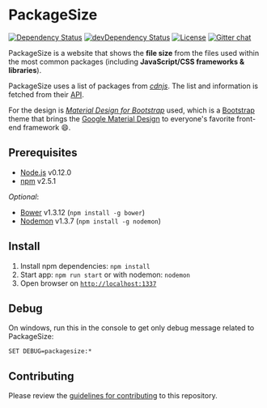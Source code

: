 ﻿PackageSize
===========

[![Dependency Status](https://david-dm.org/jerone/PackageSize.svg?theme=shields.io)](https://david-dm.org/jerone/PackageSize)
[![devDependency Status](https://david-dm.org/jerone/PackageSize/dev-status.svg?theme=shields.io)](https://david-dm.org/jerone/PackageSize#info=devDependencies)
[![License](http://img.shields.io/badge/license-MIT-brightgreen.svg?style=flat)](https://github.com/jerone/PackageSize/blob/master/LICENSE.md)
[![Gitter chat](https://badges.gitter.im/jerone/PackageSize.svg)](https://gitter.im/jerone/PackageSize)

PackageSize is a website that shows the **file size** from the files used within
the most common packages (including **JavaScript/CSS frameworks & libraries**).

PackageSize uses a list of packages from [*cdnjs*](https://cdnjs.com/).
The list and information is fetched from their [API](https://github.com/cdnjs/cdnjs/wiki/Extensions%2C-Plugins%2C-Resources).

For the design is [*Material Design for Bootstrap*](http://fezvrasta.github.io/bootstrap-material-design/bootstrap-elements.html) used, which is a [Bootstrap](http://getbootstrap.com) theme that brings the [Google Material Design](http://www.google.com/design/spec/material-design/) to everyone's favorite front-end framework :smile:.


## Prerequisites

- [Node.js](http://nodejs.org) v0.12.0
- [npm](https://github.com/npm/npm) v2.5.1

*Optional*:
- [Bower](http://bower.io) v1.3.12 (`npm install -g bower`)
- [Nodemon](http://nodemon.io/) v1.3.7 (`npm install -g nodemon`)


## Install

1. Install npm dependencies: `npm install`
2. Start app: `npm run start` or with nodemon: `nodemon`
3. Open browser on [`http://localhost:1337`](http://localhost:1337)


## Debug

On windows, run this in the console to get only debug message related to PackageSize:

```
SET DEBUG=packagesize:*
```


## Contributing

Please review the [guidelines for contributing](https://github.com/jerone/PackageSize/blob/master/CONTRIBUTING.md) to this repository.
